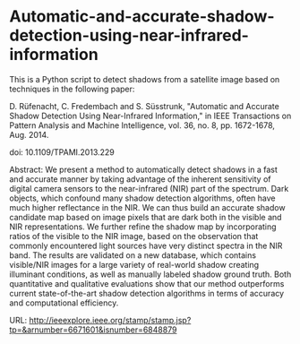 # Automatic-and-accurate-shadow-detection-using-near-infrared-information
This is a Python script to detect shadows from a satellite image based on techniques in the following paper:

D. Rüfenacht, C. Fredembach and S. Süsstrunk, "Automatic and Accurate Shadow Detection Using Near-Infrared Information," in IEEE Transactions on Pattern Analysis and Machine Intelligence, vol. 36, no. 8, pp. 1672-1678, Aug. 2014.

doi: 10.1109/TPAMI.2013.229

Abstract: We present a method to automatically detect shadows in a fast and accurate manner by taking advantage of the inherent sensitivity of digital camera sensors to the near-infrared (NIR) part of the spectrum. Dark objects, which confound many shadow detection algorithms, often have much higher reflectance in the NIR. We can thus build an accurate shadow candidate map based on image pixels that are dark both in the visible and NIR representations. We further refine the shadow map by incorporating ratios of the visible to the NIR image, based on the observation that commonly encountered light sources have very distinct spectra in the NIR band. The results are validated on a new database, which contains visible/NIR images for a large variety of real-world shadow creating illuminant conditions, as well as manually labeled shadow ground truth. Both quantitative and qualitative evaluations show that our method outperforms current state-of-the-art shadow detection algorithms in terms of accuracy and computational efficiency.

URL: http://ieeexplore.ieee.org/stamp/stamp.jsp?tp=&arnumber=6671601&isnumber=6848879
